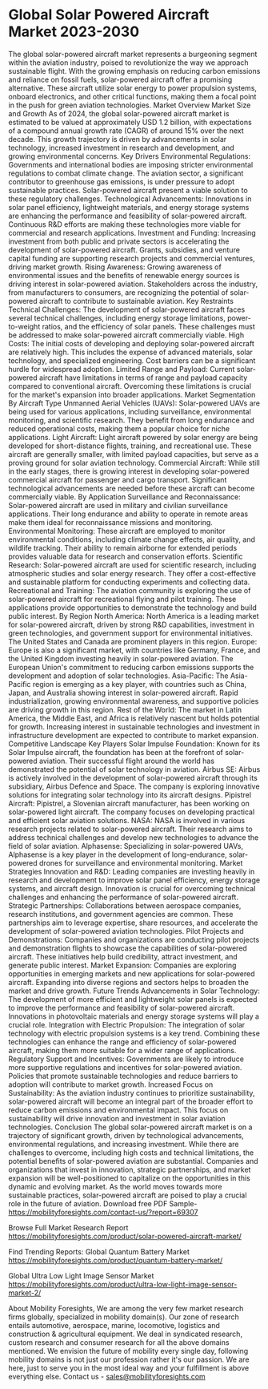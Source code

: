# Global Solar Powered Aircraft Market 2023-2030
The global solar-powered aircraft market represents a burgeoning segment within the aviation industry, poised to revolutionize the way we approach sustainable flight. With the growing emphasis on reducing carbon emissions and reliance on fossil fuels, solar-powered aircraft offer a promising alternative. These aircraft utilize solar energy to power propulsion systems, onboard electronics, and other critical functions, making them a focal point in the push for green aviation technologies.
Market Overview
Market Size and Growth
As of 2024, the global solar-powered aircraft market is estimated to be valued at approximately USD 1.2 billion, with expectations of a compound annual growth rate (CAGR) of around 15% over the next decade. This growth trajectory is driven by advancements in solar technology, increased investment in research and development, and growing environmental concerns.
Key Drivers
Environmental Regulations: Governments and international bodies are imposing stricter environmental regulations to combat climate change. The aviation sector, a significant contributor to greenhouse gas emissions, is under pressure to adopt sustainable practices. Solar-powered aircraft present a viable solution to these regulatory challenges.
Technological Advancements: Innovations in solar panel efficiency, lightweight materials, and energy storage systems are enhancing the performance and feasibility of solar-powered aircraft. Continuous R&D efforts are making these technologies more viable for commercial and research applications.
Investment and Funding: Increasing investment from both public and private sectors is accelerating the development of solar-powered aircraft. Grants, subsidies, and venture capital funding are supporting research projects and commercial ventures, driving market growth.
Rising Awareness: Growing awareness of environmental issues and the benefits of renewable energy sources is driving interest in solar-powered aviation. Stakeholders across the industry, from manufacturers to consumers, are recognizing the potential of solar-powered aircraft to contribute to sustainable aviation.
Key Restraints
Technical Challenges: The development of solar-powered aircraft faces several technical challenges, including energy storage limitations, power-to-weight ratios, and the efficiency of solar panels. These challenges must be addressed to make solar-powered aircraft commercially viable.
High Costs: The initial costs of developing and deploying solar-powered aircraft are relatively high. This includes the expense of advanced materials, solar technology, and specialized engineering. Cost barriers can be a significant hurdle for widespread adoption.
Limited Range and Payload: Current solar-powered aircraft have limitations in terms of range and payload capacity compared to conventional aircraft. Overcoming these limitations is crucial for the market's expansion into broader applications.
Market Segmentation
By Aircraft Type
Unmanned Aerial Vehicles (UAVs): Solar-powered UAVs are being used for various applications, including surveillance, environmental monitoring, and scientific research. They benefit from long endurance and reduced operational costs, making them a popular choice for niche applications.
Light Aircraft: Light aircraft powered by solar energy are being developed for short-distance flights, training, and recreational use. These aircraft are generally smaller, with limited payload capacities, but serve as a proving ground for solar aviation technology.
Commercial Aircraft: While still in the early stages, there is growing interest in developing solar-powered commercial aircraft for passenger and cargo transport. Significant technological advancements are needed before these aircraft can become commercially viable.
By Application
Surveillance and Reconnaissance: Solar-powered aircraft are used in military and civilian surveillance applications. Their long endurance and ability to operate in remote areas make them ideal for reconnaissance missions and monitoring.
Environmental Monitoring: These aircraft are employed to monitor environmental conditions, including climate change effects, air quality, and wildlife tracking. Their ability to remain airborne for extended periods provides valuable data for research and conservation efforts.
Scientific Research: Solar-powered aircraft are used for scientific research, including atmospheric studies and solar energy research. They offer a cost-effective and sustainable platform for conducting experiments and collecting data.
Recreational and Training: The aviation community is exploring the use of solar-powered aircraft for recreational flying and pilot training. These applications provide opportunities to demonstrate the technology and build public interest.
By Region
North America: North America is a leading market for solar-powered aircraft, driven by strong R&D capabilities, investment in green technologies, and government support for environmental initiatives. The United States and Canada are prominent players in this region.
Europe: Europe is also a significant market, with countries like Germany, France, and the United Kingdom investing heavily in solar-powered aviation. The European Union's commitment to reducing carbon emissions supports the development and adoption of solar technologies.
Asia-Pacific: The Asia-Pacific region is emerging as a key player, with countries such as China, Japan, and Australia showing interest in solar-powered aircraft. Rapid industrialization, growing environmental awareness, and supportive policies are driving growth in this region.
Rest of the World: The market in Latin America, the Middle East, and Africa is relatively nascent but holds potential for growth. Increasing interest in sustainable technologies and investment in infrastructure development are expected to contribute to market expansion.
Competitive Landscape
Key Players
Solar Impulse Foundation: Known for its Solar Impulse aircraft, the foundation has been at the forefront of solar-powered aviation. Their successful flight around the world has demonstrated the potential of solar technology in aviation.
Airbus SE: Airbus is actively involved in the development of solar-powered aircraft through its subsidiary, Airbus Defence and Space. The company is exploring innovative solutions for integrating solar technology into its aircraft designs.
Pipistrel Aircraft: Pipistrel, a Slovenian aircraft manufacturer, has been working on solar-powered light aircraft. The company focuses on developing practical and efficient solar aviation solutions.
NASA: NASA is involved in various research projects related to solar-powered aircraft. Their research aims to address technical challenges and develop new technologies to advance the field of solar aviation.
Alphasense: Specializing in solar-powered UAVs, Alphasense is a key player in the development of long-endurance, solar-powered drones for surveillance and environmental monitoring.
Market Strategies
Innovation and R&D: Leading companies are investing heavily in research and development to improve solar panel efficiency, energy storage systems, and aircraft design. Innovation is crucial for overcoming technical challenges and enhancing the performance of solar-powered aircraft.
Strategic Partnerships: Collaborations between aerospace companies, research institutions, and government agencies are common. These partnerships aim to leverage expertise, share resources, and accelerate the development of solar-powered aviation technologies.
Pilot Projects and Demonstrations: Companies and organizations are conducting pilot projects and demonstration flights to showcase the capabilities of solar-powered aircraft. These initiatives help build credibility, attract investment, and generate public interest.
Market Expansion: Companies are exploring opportunities in emerging markets and new applications for solar-powered aircraft. Expanding into diverse regions and sectors helps to broaden the market and drive growth.
Future Trends
Advancements in Solar Technology: The development of more efficient and lightweight solar panels is expected to improve the performance and feasibility of solar-powered aircraft. Innovations in photovoltaic materials and energy storage systems will play a crucial role.
Integration with Electric Propulsion: The integration of solar technology with electric propulsion systems is a key trend. Combining these technologies can enhance the range and efficiency of solar-powered aircraft, making them more suitable for a wider range of applications.
Regulatory Support and Incentives: Governments are likely to introduce more supportive regulations and incentives for solar-powered aviation. Policies that promote sustainable technologies and reduce barriers to adoption will contribute to market growth.
Increased Focus on Sustainability: As the aviation industry continues to prioritize sustainability, solar-powered aircraft will become an integral part of the broader effort to reduce carbon emissions and environmental impact. This focus on sustainability will drive innovation and investment in solar aviation technologies.
Conclusion
The global solar-powered aircraft market is on a trajectory of significant growth, driven by technological advancements, environmental regulations, and increasing investment. While there are challenges to overcome, including high costs and technical limitations, the potential benefits of solar-powered aviation are substantial. Companies and organizations that invest in innovation, strategic partnerships, and market expansion will be well-positioned to capitalize on the opportunities in this dynamic and evolving market. As the world moves towards more sustainable practices, solar-powered aircraft are poised to play a crucial role in the future of aviation.
Download free PDF Sample- https://mobilityforesights.com/contact-us/?report=69307



Browse Full Market Research Report 
https://mobilityforesights.com/product/solar-powered-aircraft-market/


Find Trending Reports:
Global Quantum Battery Market
https://mobilityforesights.com/product/quantum-battery-market/

Global Ultra Low Light Image Sensor Market
https://mobilityforesights.com/product/ultra-low-light-image-sensor-market-2/





About Mobility Foresights,
We are among the very few market research firms globally, specialized in mobility domain(s). Our zone of research entails automotive, aerospace, marine, locomotive, logistics and construction & agricultural equipment. We deal in syndicated research, custom research and consumer research for all the above domains mentioned.
We envision the future of mobility every single day, following mobility domains is not just our profession rather it's our passion. We are here, just to serve you in the most ideal way and your fulfillment is above everything else. Contact us -  sales@mobilityforesights.com
